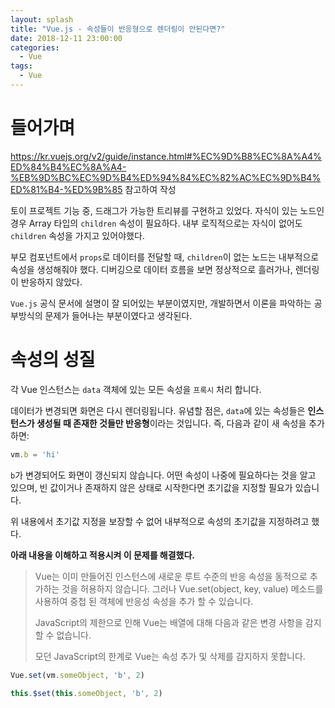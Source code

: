 ```yaml
---
layout: splash
title: "Vue.js - 속성들이 반응형으로 렌더링이 안된다면?"
date: 2018-12-11 23:00:00
categories: 
  - Vue
tags:
  - Vue
---
```


# 들어가며

<https://kr.vuejs.org/v2/guide/instance.html#%EC%9D%B8%EC%8A%A4%ED%84%B4%EC%8A%A4-%EB%9D%BC%EC%9D%B4%ED%94%84%EC%82%AC%EC%9D%B4%ED%81%B4-%ED%9B%85> 참고하여 작성

토이 프로젝트 기능 중, 드래그가 가능한 트리뷰를 구현하고 있었다. 자식이 있는 노드인 경우 Array 타입의 `children`
속성이 필요하다. 내부 로직적으로는 자식이 없어도 `children` 속성을 가지고 있어야했다.

부모 컴포넌트에서 `props`로 데이터를 전달할 때, `children`이 없는 노드는 내부적으로 속성을 생성해줘야 했다.
디버깅으로 데이터 흐름을 보면 정상적으로 흘러가나, 렌더링이 반응하지 않았다.

`Vue.js` 공식 문서에 설명이 잘 되어있는 부분이였지만, 개발하면서 이론을 파악하는 공부방식의 문제가 들어나는 부분이였다고 생각된다.

# 속성의 성질

각 Vue 인스턴스는 `data` 객체에 있는 모든 속성을 `프록시` 처리 합니다.

데이터가 변경되면 화면은 다시 렌더링됩니다. 유념할 점은, `data`에 있는 속성들은 **인스턴스가 생성될 때 존재한 것들만 반응형**이라는 것입니다. 즉, 다음과 같이 새 속성을 추가하면:

~~~ js
vm.b = 'hi'
~~~

`b`가 변경되어도 화면이 갱신되지 않습니다. 어떤 속성이 나중에 필요하다는 것을 알고 있으며, 빈 값이거나 존재하지 않은 상태로 시작한다면 초기값을 지정할 필요가 있습니다.

위 내용에서 초기값 지정을 보장할 수 없어 내부적으로 속성의 초기값을 지정하려고 했다.

**아래 내용을 이해하고 적용시켜 이 문제를 해결했다.**

>Vue는 이미 만들어진 인스턴스에 새로운 루트 수준의 반응 속성을 동적으로 추가하는 것을 허용하지 않습니다. 그러나 Vue.set(object, key, value) 메소드를 사용하여 중첩 된 객체에 반응성 속성을 추가 할 수 있습니다.
>
> JavaScript의 제한으로 인해 Vue는 배열에 대해 다음과 같은 변경 사항을 감지할 수 없습니다.
>
> 모던 JavaScript의 한계로 Vue는 속성 추가 및 삭제를 감지하지 못합니다.

~~~js
Vue.set(vm.someObject, 'b', 2)

this.$set(this.someObject, 'b', 2)
~~~
